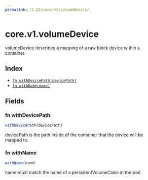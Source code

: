 ```yaml
---
permalink: /1.22/core/v1/volumeDevice/
---
```


# core.v1.volumeDevice

volumeDevice describes a mapping of a raw block device within a container.

## Index

* [`fn withDevicePath(devicePath)`](#fn-withdevicepath)
* [`fn withName(name)`](#fn-withname)

## Fields

### fn withDevicePath

```ts
withDevicePath(devicePath)
```

devicePath is the path inside of the container that the device will be mapped to.

### fn withName

```ts
withName(name)
```

name must match the name of a persistentVolumeClaim in the pod